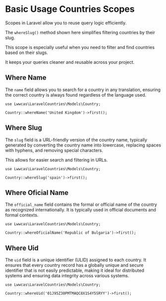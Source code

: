 # Basic Usage Countries Scopes

Scopes in Laravel allow you to reuse query logic efficiently.

The `whereSlug()` method shown here simplifies filtering countries by their slug.

This scope is especially useful when you need to filter and find countries based on their slugs.

It keeps your queries cleaner and reusable across your project.


## Where Name

The `name` field allows you to search for a country in any translation, ensuring the correct country is always found regardless of the language used.

```php{3}
use Lwwcas\LaravelCountries\Models\Country;

Country::whereName('United Kingdom')->first();

```

## Where Slug

The `slug` field is a URL-friendly version of the country name, typically generated by converting the country name into lowercase, replacing spaces with hyphens, and removing special characters.

This allows for easier search and filtering in URLs.

```php{3}
use Lwwcas\LaravelCountries\Models\Country;

Country::whereSlug('spain')->first();

```

## Where Oficial Name

The `official_name` field contains the formal or official name of the country as recognized internationally.
It is typically used in official documents and formal contexts.

```php{3}
use Lwwcas\LaravelCountries\Models\Country;

Country::whereOficialName('Republic of Bulgaria')->first();

```

## Where Uid

The `uid` field is a unique identifier (ULID) assigned to each country.
It ensures that every country record has a globally unique and secure identifier that is not easily predictable, making it ideal for distributed systems and ensuring data integrity across various systems.

```php{3}
use Lwwcas\LaravelCountries\Models\Country;

Country::whereUid('01J95Z30PMTMAQC8X1S4Y5SRYY')->first();
